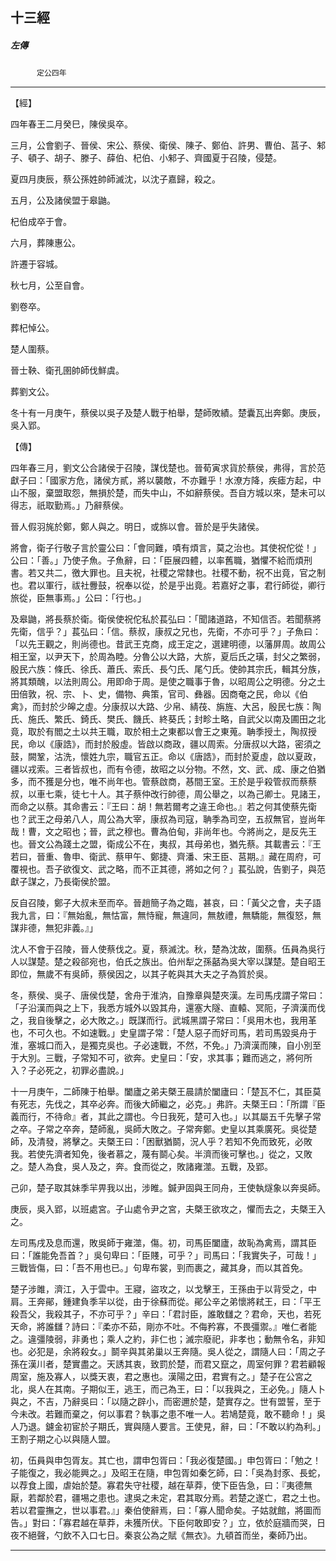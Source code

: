

## 十三經

##### 左傳
　　　`定公四年`

* * *

【經】

四年春王二月癸巳，陳侯吳卒。

三月，公會劉子、晉侯、宋公、蔡侯、衛侯、陳子、鄭伯、許男、曹伯、莒子、邾子、頓子、胡子、滕子、薛伯、杞伯、小邾子、齊國夏于召陵，侵楚。

夏四月庚辰，蔡公孫姓帥師滅沈，以沈子嘉歸，殺之。

五月，公及諸侯盟于皋鼬。

杞伯成卒于會。

六月，葬陳惠公。

許遷于容城。

秋七月，公至自會。

劉卷卒。

葬杞悼公。

楚人圍蔡。

晉士鞅、衛孔圉帥師伐鮮虞。

葬劉文公。

冬十有一月庚午，蔡侯以吳子及楚人戰于柏舉，楚師敗績。楚囊瓦出奔鄭。庚辰，吳入郢。

【傳】

四年春三月，劉文公合諸侯于召陵，謀伐楚也。晉荀寅求貨於蔡侯，弗得，言於范獻子曰：「國家方危，諸侯方貳，將以襲敵，不亦難乎！水潦方降，疾瘧方起，中山不服，棄盟取怨，無損於楚，而失中山，不如辭蔡侯。吾自方城以來，楚未可以得志，祇取勤焉。」乃辭蔡侯。

晉人假羽旄於鄭，鄭人與之。明日，或旆以會。晉於是乎失諸侯。

將會，衛子行敬子言於靈公曰：「會同難，嘖有煩言，莫之治也。其使祝佗從！」公曰：「善。」乃使子魚。子魚辭，曰：「臣展四體，以率舊職，猶懼不給而煩刑書。若又共二，徼大罪也。且夫祝，社稷之常隸也。社稷不動，祝不出竟，官之制也。君以軍行，祓社釁鼓，祝奉以從，於是乎出竟。若嘉好之事，君行師從，卿行旅從，臣無事焉。」公曰：「行也。」

及皋鼬，將長蔡於衛。衛侯使祝佗私於萇弘曰：「聞諸道路，不知信否。若聞蔡將先衛，信乎？」萇弘曰：「信。蔡叔，康叔之兄也，先衛，不亦可乎？」子魚曰：「以先王觀之，則尚德也。昔武王克商，成王定之，選建明德，以藩屏周。故周公相王室，以尹天下，於周為睦。分魯公以大路，大旂，夏后氏之璜，封父之繁弱，殷民六族：條氏、徐氏、蕭氏、索氏、長勺氏、尾勺氏。使帥其宗氏，輯其分族，將其類醜，以法則周公。用即命于周。是使之職事于魯，以昭周公之明德。分之土田倍敦，祝、宗、卜、史，備物、典策，官司、彝器。因商奄之民，命以《伯禽》，而封於少皞之虛。分康叔以大路、少帛、綪茷、旃旌、大呂，殷民七族：陶氏、施氏、繁氏、錡氏、樊氏、饑氏、終葵氏；封畛土略，自武父以南及圃田之北竟，取於有閻之土以共王職，取於相土之東都以會王之東蒐。聃季授土，陶叔授民，命以《康誥》，而封於殷虛。皆啟以商政，疆以周索。分唐叔以大路，密須之鼓，闕鞏，沽洗，懷姓九宗，職官五正。命以《唐誥》，而封於夏虛，啟以夏政，疆以戎索。三者皆叔也，而有令德，故昭之以分物。不然，文、武、成、康之伯猶多，而不獲是分也，唯不尚年也。管蔡啟商，惎間王室。王於是乎殺管叔而蔡蔡叔，以車七乘，徒七十人。其子蔡仲改行帥德，周公舉之，以為己卿士。見諸王，而命之以蔡。其命書云：『王曰：胡！無若爾考之違王命也。』若之何其使蔡先衛也？武王之母弟八人，周公為大宰，康叔為司寇，聃季為司空，五叔無官，豈尚年哉！曹，文之昭也；晉，武之穆也。曹為伯甸，非尚年也。今將尚之，是反先王也。晉文公為踐土之盟，衛成公不在，夷叔，其母弟也，猶先蔡。其載書云：『王若曰，晉重、魯申、衛武、蔡甲午、鄭捷、齊潘、宋王臣、莒期。』藏在周府，可覆視也。吾子欲復文、武之略，而不正其德，將如之何？」萇弘說，告劉子，與范獻子謀之，乃長衛侯於盟。

反自召陵，鄭子大叔未至而卒。晉趙簡子為之臨，甚哀，曰：「黃父之會，夫子語我九言，曰：『無始亂，無怙富，無恃寵，無違同，無敖禮，無驕能，無復怒，無謀非德，無犯非義。』」

沈人不會于召陵，晉人使蔡伐之。夏，蔡滅沈。秋，楚為沈故，圍蔡。伍員為吳行人以謀楚。楚之殺郤宛也，伯氏之族出。伯州犁之孫嚭為吳大宰以謀楚。楚自昭王即位，無歲不有吳師，蔡侯因之，以其子乾與其大夫之子為質於吳。

冬，蔡侯、吳子、唐侯伐楚，舍舟于淮汭，自豫章與楚夾漢。左司馬戌謂子常曰：「子沿漢而與之上下，我悉方城外以毀其舟，還塞大隧、直轅、冥阨，子濟漢而伐之，我自後擊之，必大敗之。」既謀而行。武城黑謂子常曰：「吳用木也，我用革也，不可久也。不如速戰。」史皇謂子常：「楚人惡子而好司馬，若司馬毀吳舟于淮，塞城口而入，是獨克吳也。子必速戰，不然，不免。」乃濟漢而陳，自小別至于大別。三戰，子常知不可，欲奔。史皇曰：「安，求其事；難而逃之，將何所入？子必死之，初罪必盡說。」

十一月庚午，二師陳于柏舉。闔廬之弟夫槩王晨請於闔廬曰：「楚瓦不仁，其臣莫有死志，先伐之，其卒必奔。而後大師繼之，必克。」弗許。夫槩王曰：「所謂『臣義而行，不待命』者，其此之謂也。今日我死，楚可入也。」以其屬五千先擊子常之卒。子常之卒奔，楚師亂，吳師大敗之。子常奔鄭。史皇以其乘廣死。吳從楚師，及清發，將擊之。夫槩王曰：「困獸猶鬬，況人乎？若知不免而致死，必敗我。若使先濟者知免，後者慕之，蔑有鬬心矣。半濟而後可擊也。」從之，又敗之。楚人為食，吳人及之，奔。食而從之，敗諸雍澨。五戰，及郢。

己卯，楚子取其妹季羋畀我以出，涉睢。鍼尹固與王同舟，王使執燧象以奔吳師。

庚辰，吳入郢，以班處宮。子山處令尹之宮，夫槩王欲攻之，懼而去之，夫槩王入之。

左司馬戌及息而還，敗吳師于雍澨，傷。初，司馬臣闔廬，故恥為禽焉，謂其臣曰：「誰能免吾首？」吳句卑曰：「臣賤，可乎？」司馬曰：「我實失子，可哉！」三戰皆傷，曰：「吾不用也已。」句卑布裳，剄而裹之，藏其身，而以其首免。

楚子涉雎，濟江，入于雲中。王寢，盜攻之，以戈擊王，王孫由于以背受之，中肩。王奔鄖，鍾建負季羋以從，由于徐蘇而從。鄖公辛之弟懷將弒王，曰：「平王殺吾父，我殺其子，不亦可乎？」辛曰：「君討臣，誰敢讎之？君命，天也，若死天命，將誰讎？詩曰：『柔亦不茹，剛亦不吐。不侮矜寡，不畏彊禦。』唯仁者能之。違彊陵弱，非勇也；乘人之約，非仁也；滅宗廢祀，非孝也；動無令名，非知也。必犯是，余將殺女。」鬬辛與其弟巢以王奔隨。吳人從之，謂隨人曰：「周之子孫在漢川者，楚實盡之。天誘其衷，致罰於楚，而君又竄之，周室何罪？君若顧報周室，施及寡人，以獎天衷，君之惠也。漢陽之田，君實有之。」楚子在公宮之北，吳人在其南。子期似王，逃王，而己為王，曰：「以我與之，王必免。」隨人卜與之，不吉，乃辭吳曰：「以隨之辟小，而密邇於楚，楚實存之。世有盟誓，至于今未改。若難而棄之，何以事君？執事之患不唯一人。若鳩楚竟，敢不聽命！」吳人乃退。鑢金初宦於子期氏，實與隨人要言。王使見，辭，曰：「不敢以約為利。」王割子期之心以與隨人盟。

初，伍員與申包胥友。其亡也，謂申包胥曰：「我必復楚國。」申包胥曰：「勉之！子能復之，我必能興之。」及昭王在隨，申包胥如秦乞師，曰：「吳為封豕、長蛇，以荐食上國，虐始於楚。寡君失守社稷，越在草莽，使下臣告急，曰：『夷德無厭，若鄰於君，疆埸之患也。逮吳之未定，君其取分焉。若楚之遂亡，君之土也。若以君靈撫之，世以事君。』」秦伯使辭焉，曰：「寡人聞命矣。子姑就館，將圖而告。」對曰：「寡君越在草莽，未獲所伏。下臣何敢即安？」立，依於庭牆而哭，日夜不絕聲，勺飲不入口七日。秦哀公為之賦《無衣》。九頓首而坐，秦師乃出。

* * *

